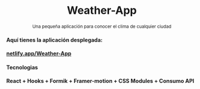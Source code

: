 <div align="center">
  <h1>Weather-App</h1>
  <sup>Una pequeña aplicación para conocer el clima de cualquier ciudad</sup>
</div>
<h4>Aquí tienes la aplicación desplegada:<h4>
<a target="_blank" href='https://rococo-cactus-f50c49.netlify.app/'>netlify.app/Weather-App</a>
<h4>Tecnologias<h4>
<p> React + Hooks + Formik + Framer-motion +  CSS Modules + Consumo API</p>
